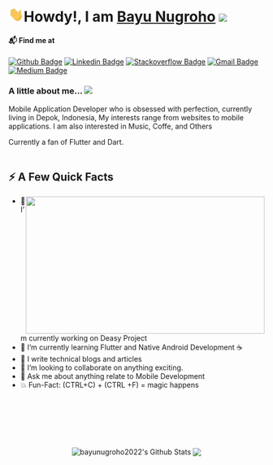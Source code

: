 <h1> <img src="https://raw.githubusercontent.com/ABSphreak/ABSphreak/master/gifs/Hi.gif" width="30px">Howdy!, I am <a href="https://github.com/bayunugroho2022">Bayu Nugroho</a> <img src="https://emojis.slackmojis.com/emojis/images/1531849430/4246/blob-sunglasses.gif?1531849430" width="30px"></h1>
</h1>

#### 📬 Find me at
[![Github Badge](http://img.shields.io/badge/-Github-black?style=flat-square&logo=github&link=https://github.com/bayunugroho2022/)](https://github.com/bayunugroho2022/) 
[![Linkedin Badge](https://img.shields.io/badge/-LinkedIn-blue?style=flat-square&logo=Linkedin&logoColor=white&link=https://www.linkedin.com/in/bayu-nugroho-404/)](https://www.linkedin.com/in/bayu-nugroho-404)
[![Stackoverflow Badge](https://img.shields.io/badge/-Stack%20overflow-FE7A16?style=flat-square&logo=stack-overflow&logoColor=white&link=https://stackoverflow.com/users/14603617/bayunugroho404)](https://stackoverflow.com/users/14603617/bayunugroho404)
[![Gmail Badge](https://img.shields.io/badge/-Gmail-d14836?style=flat-square&logo=Gmail&logoColor=white&link=mailto:bayu404.dart@gmail.com)](mailto:bayu404.dart@gmail.com)
[![Medium Badge](http://img.shields.io/badge/-Medium-black?style=flat-square&logo=medium&link=https://bayunugroho404.medium.com/)](https://bayunugroho404.medium.com) 


### A little about me...  <img src="https://media.giphy.com/media/VgCDAzcKvsR6OM0uWg/giphy.gif" width="50"> 

Mobile Application Developer who is obsessed with perfection, currently living in Depok, Indonesia, My interests range from websites to mobile applications. I am also interested in Music, Coffe, and Others

Currently a fan of Flutter and Dart.<br/><br/>




## ⚡️ A Few Quick Facts
<img width="470" height="270" src="https://media.giphy.com/media/9B8wYztAoe1zO/source.gif" align=right>

- 🔭 I’m currently working on Deasy Project
- 🌱 I’m currently learning Flutter and Native Android Development ☕
- 📝 I write technical blogs and articles
- 👯 I’m looking to collaborate on anything exciting.
- 💬 Ask me about anything relate to Mobile Development
- :boom: Fun-Fact: (CTRL+C) + (CTRL +F) = magic happens 

<br>
<br>
<br>
  <br>
  <br>
  <p align="center">
<img align="center" src="https://github-readme-stats.vercel.app/api?username=bayunugroho2022&show_icons=true&line_height=21&theme=react" alt="bayunugroho2022's Github Stats" />
<img align="center" src="https://github-readme-stats.vercel.app/api/top-langs/?username=bayunugroho2022&theme=react&line_height=27&layout=compact" />
</p>
